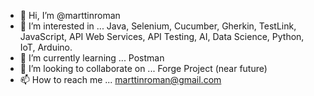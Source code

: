 - 👋 Hi, I’m @marttinroman
- 👀 I’m interested in ... Java, Selenium, Cucumber, Gherkin, TestLink, JavaScript, API Web Services, API Testing, AI, Data Science, Python, IoT, Arduino.
- 🌱 I’m currently learning ... Postman
- 💞️ I’m looking to collaborate on ... Forge Project (near future)
- 📫 How to reach me ... marttinroman@gmail.com

<!---
marttinroman/marttinroman is a ✨ special ✨ repository because its `README.md` (this file) appears on your GitHub profile.
You can click the Preview link to take a look at your changes.
--->
